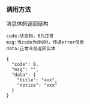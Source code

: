 

### 调用方法

消息体的返回结构

```
code:状态码，0为正常
msg:当code为非0时，传递error信息
data:正常业务返回实体
```
```golang
{
  "code": 0,
  "msg": "",
  "data": {
    "title": "xxx",
    "notice": "xxx"
  }
}
```